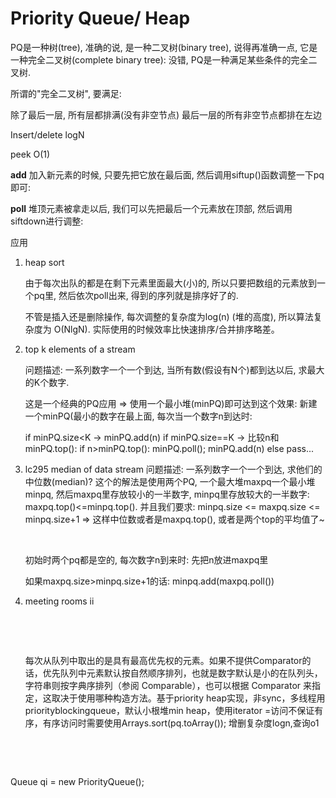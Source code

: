 # Priority Queue/ Heap

PQ是一种树(tree), 准确的说, 是一种二叉树(binary tree), 说得再准确一点, 它是一种完全二叉树(complete binary tree): 没错, PQ是一种满足某些条件的完全二叉树.

所谓的"完全二叉树", 要满足:

除了最后一层, 所有层都排满(没有非空节点)
最后一层的所有非空节点都排在左边



Insert/delete logN

peek   O(1)

**add**
加入新元素的时候, 只要先把它放在最后面, 然后调用siftup()函数调整一下pq即可:



**poll**
堆顶元素被拿走以后, 我们可以先把最后一个元素放在顶部, 然后调用siftdown进行调整:



应用

1. heap sort

   由于每次出队的都是在剩下元素里面最大(小)的, 所以只要把数组的元素放到一个pq里, 然后依次poll出来, 得到的序列就是排序好了的.

   不管是插入还是删除操作, 每次调整的复杂度为log(n) (堆的高度), 所以算法复杂度为 O(NlgN). 实际使用的时候效率比快速排序/合并排序略差。

2. top k elements of a stream

   问题描述: 一系列数字一个一个到达, 当所有数(假设有N个)都到达以后, 求最大的K个数字.

   这是一个经典的PQ应用 ⇒ 使用一个最小堆(minPQ)即可达到这个效果: 新建一个minPQ(最小的数字在最上面, 每次当一个数字n到达时:

   if minPQ.size<K → minPQ.add(n)
   if minPQ.size==K → 比较n和minPQ.top():
   if n>minPQ.top(): minPQ.poll(); minPQ.add(n)
   else pass...

3. lc295 median of data stream
   问题描述: 一系列数字一个一个到达, 求他们的中位数(median)?
   这个的解法是使用两个PQ, 一个最大堆maxpq一个最小堆minpq, 然后maxpq里存放较小的一半数字, minpq里存放较大的一半数字: maxpq.top()<=minpq.top(). 
   并且我们要求: minpq.size <= maxpq.size <= minpq.size+1
   ⇒ 这样中位数或者是maxpq.top(), 或者是两个top的平均值了~ 

   ​

   初始时两个pq都是空的, 每次数字n到来时:
   先把n放进maxpq里

   如果maxpq.size>minpq.size+1的话: minpq.add(maxpq.poll()) 

4. meeting rooms ii

   ​

   ​

   每次从队列中取出的是具有最高优先权的元素。如果不提供Comparator的话，优先队列中元素默认按自然顺序排列，也就是数字默认是小的在队列头，字符串则按字典序排列（参阅 Comparable），也可以根据 Comparator 来指定，这取决于使用哪种构造方法。基于priority heap实现，非sync，多线程用priorityblockingqueue，默认小根堆min heap，使用iterator =访问不保证有序，有序访问时需要使用Arrays.sort(pq.toArray()); 增删复杂度logn,查询o1

   ​                                                                                  

   ​





Queue<Integer> qi = new PriorityQueue<Integer>();


